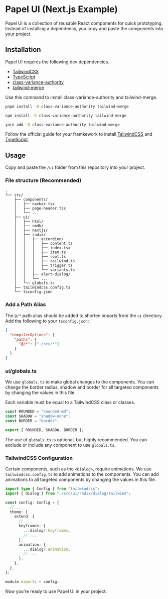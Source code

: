# Papel UI (Next.js Example)

Papel UI is a collection of reusable React components for quick prototyping. Instead of installing a dependency, you copy and paste the components into your project.

## Installation

Papel UI requires the following dev dependencies.

- [TailwindCSS](https://tailwindcss.com/docs/installation/framework-guides)
- [TypeScript](https://www.typescriptlang.org/download)
- [class-variance-authority](https://cva.style/docs/getting-started/installation)
- [tailwind-merge](https://github.com/dcastil/tailwind-merge#readme)

Use this command to install class-variance-authority and tailwind-merge.

```bash
pnpm install -D class-variance-authority tailwind-merge
```

```bash
npm install -D class-variance-authority tailwind-merge
```

```bash
yarn add -D class-variance-authority tailwind-merge
```

Follow the official guide for your framkework to install [TailwindCSS](https://tailwindcss.com/docs/installation/framework-guides) and [TypeScript](https://www.typescriptlang.org/download).

## Usage

Copy and paste the `/ui` folder from this repository into your project.

### File structure (Recommended)

```
.
└── src/
    ├── components/
    │   ├── navbar.tsx
    │   ├── page-header.tsx
    │   └── ...
    ├── ui/
    │   ├── html/
    │   ├── cmdk/
    │   ├── nextjs/
    │   ├── radix/
    │   │   ├── accordion/
    │   │   │   ├── content.ts
    │   │   │   ├── index.tsx
    │   │   │   ├── item.ts
    │   │   │   ├── root.ts
    │   │   │   ├── tailwind.ts
    │   │   │   ├── trigger.ts
    │   │   │   └── variants.ts
    │   │   ├── alert-dialog/
    │   │   └── ...
    │   └── globals.ts
    ├── tailwindcss.config.ts
    └── tsconfig.json
```

### Add a Path Alias

The `@/*` path alias should be added to shorten imports from the `ui` directory. Add the following to your `tsconfig.json`:

```json {3-5} filename="tsconfig.json"
{
  "compilerOptions": {
    "paths": {
      "@/*": ["./src/*"]
    }
  }
}
```

### ui/globals.ts

We use `globals.ts` to make global changes to the components. You can change the border radius, shadow and border for all targeted components by changing the values in this file.

Each variable must be equal to a TailwindCSS class or classes.

```ts filename="globals.ts"
const ROUNDED = "rounded-md";
const SHADOW = "shadow-none";
const BORDER = "border";

export { ROUNDED, SHADOW, BORDER };
```

The use of `globals.ts` is optional, but highly recommended. You can exclude or include any component to use `globals.ts`.

### TailwindCSS Configuration

Certain components, such as the `<Dialog>`, require animations. We use `tailwindcss.config.ts` to add animations to the components. You can add animations to all targeted components by changing the values in this file.

```ts copy filename="tailwind.config.ts" showLineNumbers {2,10,14}
import type { Config } from "tailwindcss";
import { dialog } from "./src/ui/radix/dialog/tailwind";

const config: Config = {
  // ...
  theme: {
    extend: {
      // ...
      keyframes: {
        ...dialog?.keyframes,
        // ...
      },
      animation: {
        ...dialog?.animation,
        // ...
      },
    },
  },
};

module.exports = config;
```

Now you're ready to use Papel UI in your project.
